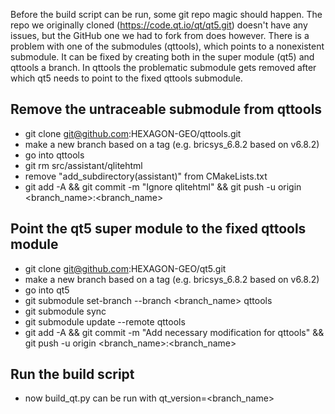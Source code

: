Before the build script can be run, some git repo magic should happen. The repo we originally cloned (https://code.qt.io/qt/qt5.git) doesn't have any issues, but the GitHub one we had to fork from does however. There is a problem with one of the submodules (qttools), which points to a nonexistent submodule. It can be fixed by creating both in the super module (qt5) and qttools a branch. In qttools the problematic submodule gets removed after which qt5 needs to point to the fixed qttools submodule.

## Remove the untraceable submodule from qttools
* git clone git@github.com:HEXAGON-GEO/qttools.git
* make a new branch based on a tag (e.g. bricsys_6.8.2 based on v6.8.2)
* go into qttools
* git rm src/assistant/qlitehtml
* remove "add_subdirectory(assistant)" from CMakeLists.txt
* git add -A && git commit -m "Ignore qlitehtml" && git push -u origin <branch_name>:<branch_name>

## Point the qt5 super module to the fixed qttools module
* git clone git@github.com:HEXAGON-GEO/qt5.git
* make a new branch based on a tag (e.g. bricsys_6.8.2 based on v6.8.2)
* go into qt5
* git submodule set-branch --branch <branch_name> qttools
* git submodule sync
* git submodule update --remote qttools
* git add -A && git commit -m "Add necessary modification for qttools" && git push -u origin <branch_name>:<branch_name>

## Run the build script
* now build_qt.py can be run with qt_version=<branch_name>

